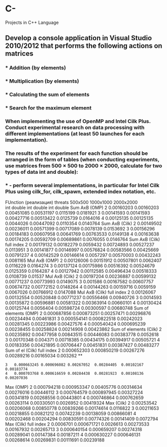 # C-
Projects in C++ Language


## Develop a console application in Visual Studio 2010/2012 that performs the following actions on matrices
### * Addition (by elements)
### * Multiplication (by elements)
### * Calculating the sum of elements
### * Search for the maximum element
### When implementing the use of OpenMP and Intel Cilk Plus. Conduct experimental research on data processing with different implementations (at least 50 launches for each implementation).
### The results of the experiment for each function should be arranged in the form of tables (when conducting experiments, use matrices from 500 × 500 to 2000 × 2000, calculate for two types of data int and double):
### * - perform several implementations, in particular for Intel Cilk Plus using cilk_for, cilk_spawn, extended index notation, etc.
							
FUnction (реализация)	threats 	500х500		1000х1000		2000х2000	
		int	double	int	double	int	double
Sum AxB (OMP)	2	0.00160203	0.00160203	0.00451085	0.00531197	0.0115199	0.0181921
	3	0.00141593	0.00141593	0.00427716	0.00513422	0.0125739	0.0164016
	4	0.00125135	0.00125135	0.0044026	0.00447092	0.0110354	0.0140764
Sum AxB (Cilk)	2	0.00149502	0.00236011	0.00571399	0.00717089	0.0078139	0.0153692
	3	0.00156296	0.00184183	0.00607958	0.00641769	0.00763533	0.0149138
	4	0.00163638	0.00174205	0.00592709	0.00689861	0.0076055	0.0146764
Sum AxB (Cilk) full index	2	0.00179132	0.00182279	0.0059432	0.00724893	0.00527237	0.0113951
	3	0.00141877	0.00146997	0.00576824	0.00583566	0.00425669	0.00791237
	4	0.00142529	0.00146614	0.0057297	0.00570003	0.00432243	0.0081165
Mul AxB (OMP)	2	0.00126006	0.00151912	0.00507801	0.0062407	0.0116229	0.0164274
	3	0.00137124	0.00175986	0.00516392	0.00524679	0.0125359	0.0164287
	4	0.00127942	0.00112585	0.00496434	0.00518333	0.0108739	0.01537
Mul AxB (Cilk)	2	0.00197204	0.00236887	0.00599132	0.00771237	0.00773993	0.0149075
	3	0.001586	0.00167582	0.00607757	0.00674732	0.00772152	0.0148264
	4	0.00144263	0.00159716	0.0059159	0.0067026	0.00766912	0.0147088
Mul AxB (Cilk) full index	2	0.00126067	0.00132554	0.00520848	0.00771237	0.00556466	0.00940726
	3	0.0014593	0.00135872	0.00596881	0.00581322	0.00363914	0.00660101
	4	0.00130424	0.00125744	0.0056404	0.00598724	0.00300597	0.00680748
Sum of elements (OMP) 	2	0.000687856	0.000873251	0.00257471	0.00296876	0.00234494	0.00461831
	3	0.000554141	0.000822518	0.00242023	0.00281345	0.00223986	0.00427576
	4	0.000540424	0.000695239	0.00238455	0.00258824	0.00214908	0.00423862
Sum of elements (Cilk) 	2	0.00235892	0.00477958	0.00843515	0.00446083	0.00383778	0.0052618
	3	0.00170348	0.004371	0.00718385	0.00434175	0.00394917	0.00505721
	4	0.00183356	0.00421895	0.00706447	0.00451831	0.00387427	0.00483277
Sum of el (Cilk) full index	2	0.000652303	0.000850219	0.00267276	0.00289216	0.00165034	0.003262
**

	3	0.000663245	0.000696082	0.00267052	0.00284405	0.00102167	0.00183774
	4	0.000703768	0.000616659	0.00284438	0.00281923	0.00108136	0.00207036
Max (OMP) 	2	0.000794218	0.000953347	0.00405776	0.00314634	0.00276016	0.00446112
	3	0.000764579	0.000897945	0.00327224	0.00341819	0.00268556	0.00443801
	4	0.000746864	0.000762659	0.00263114	0.00330501	0.0026952	0.00419324
Max (Cilk) 	2	0.00253542	0.00206068	0.00850778	0.00839266	0.00174614	0.0116822
	3	0.00211653	0.00218855	0.00821212	0.00742239	0.00138059	0.00866081
	4	0.00202468	0.00204294	0.00830591	0.00774326	0.00141409	0.0072794
Max (Cilk) full index	2	0.0006701	0.000671721	0.0026613	0.00273533	0.00167932	0.00265713
	3	0.000640154	0.000659207	0.00274318	0.00289041	0.00147384	0.00187211
	4	0.000630227	0.000646131	0.00268614	0.00269831	0.00111691	0.00239188
